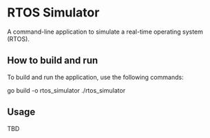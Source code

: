 # RTOS Simulator

A command-line application to simulate a real-time operating system (RTOS).

## How to build and run

To build and run the application, use the following commands:

go build -o rtos_simulator
./rtos_simulator


## Usage

TBD
